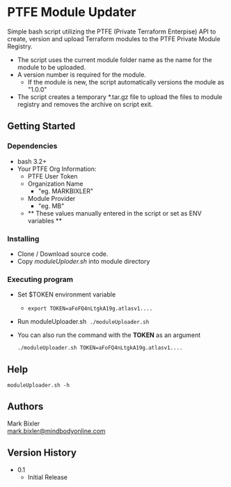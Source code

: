 # PTFE Module Updater

  Simple bash script utilizing the PTFE (Private Terraform Enterpise) API to create, version and upload Terraform modules to the PTFE Private Module Registry.

- The script uses the current module folder name as the name for the module to be uploaded.
- A version number is required for the module.
  - If the module is new, the script automatically versions the module as "1.0.0"
- The script creates a temporary *.tar.gz file to upload the files to module registry and removes the archive on script exit.

## Getting Started

### Dependencies

- bash 3.2+
- Your PTFE Org Information:
  - PTFE User Token
  - Organization Name
    - "eg. MARKBIXLER"
  - Module Provider
    - "eg. MB"
  - ** These values manually entered in the script or set as ENV variables **

### Installing

- Clone / Download source code.
- Copy *moduleUploder.sh* into module directory

### Executing program

- Set $TOKEN environment variable

  - `export TOKEN=aFoFQ4nLtgkA19g.atlasv1....`

- Run moduleUploader.sh
  ​
  `./moduleUploader.sh​`

- You can also run the command with the **TOKEN** as an argument

  `./moduleUploader.sh TOKEN=aFoFQ4nLtgkA19g.atlasv1....`

## Help

`moduleUploader.sh -h`

## Authors

Mark Bixler  
mark.bixler@mindbodyonline.com

## Version History

- 0.1
  - Initial Release